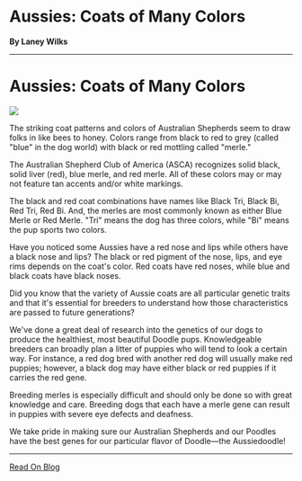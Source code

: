 # Aussies: Coats of Many Colors

**By Laney Wilks**

---

# Aussies: Coats of Many Colors

  

![](https://static.wixstatic.com/media/4917f1_bf97b7f81f3d43059847ed99e86c76ba~mv2.jpg/v1/fill/w_700,h_712,al_c,q_85,usm_0.66_1.00_0.01,enc_auto/4917f1_bf97b7f81f3d43059847ed99e86c76ba~mv2.jpg)

The striking coat patterns and colors of Australian Shepherds seem to draw folks in like bees to honey. Colors range from black to red to grey (called "blue" in the dog world) with black or red mottling called "merle."

  

The Australian Shepherd Club of America (ASCA) recognizes solid black, solid liver (red), blue merle, and red merle. All of these colors may or may not feature tan accents and/or white markings.

  

The black and red coat combinations have names like Black Tri, Black Bi, Red Tri, Red Bi. And, the merles are most commonly known as either Blue Merle or Red Merle. "Tri" means the dog has three colors, while "Bi" means the pup sports two colors.

  

Have you noticed some Aussies have a red nose and lips while others have a black nose and lips? The black or red pigment of the nose, lips, and eye rims depends on the coat's color. Red coats have red noses, while blue and black coats have black noses.

  

Did you know that the variety of Aussie coats are all particular genetic traits and that it's essential for breeders to understand how those characteristics are passed to future generations?

  

We've done a great deal of research into the genetics of our dogs to produce the healthiest, most beautiful Doodle pups. Knowledgeable breeders can broadly plan a litter of puppies who will tend to look a certain way. For instance, a red dog bred with another red dog will usually make red puppies; however, a black dog may have either black or red puppies if it carries the red gene.

  

Breeding merles is especially difficult and should only be done so with great knowledge and care. Breeding dogs that each have a merle gene can result in puppies with severe eye defects and deafness.

  

We take pride in making sure our Australian Shepherds and our Poodles have the best genes for our particular flavor of Doodle—the Aussiedoodle!

---

[Read On Blog](https://www.fineanddandyaussiedoodles.com/post/aussies-have-coats-of-many-colors)